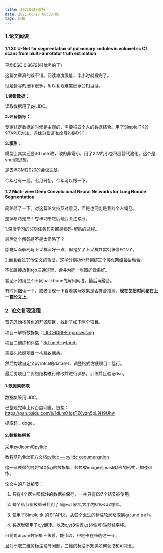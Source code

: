 ```yaml
---
title: 20210627周报
date: 2021-06-27 08:00:00
tags: 周报
---
```


### **1.论文阅读**

#### 1.1  3D U-Net for segmentation of pulmonary nodules in volumetric CT scans from multi-annotator truth estimation 

平均DSC 0.8679(挺优秀的了)

这篇文章真的很不错。阅读难度很低，半小时就看完了。

但是描写的细节很多，所以复现难度应该会相当低。

**1.读取数据：**

读取数据用了pyLIDC。

**2.评价指标：**

专家标定数据的时候是主观的，需要把四个人的数据结合。用了SimpleITK的STAPLE方法。评估分割请准度用的是DSC。

**3.模型：**

模型上其实还是3d unet改，改的非常小。用了2*2*2的小卷积层替代池化。这个是vnet的思想。

 

是去年CMI2020的会议文章。

今年也有一届，七月开始。今年可以跟一下。

 

#### **1.2 Multi-view Deep Convolutional Neural Networks for Lung Nodule Segmentation**

简略读了一下，对这篇论文持反对意见，但是也可能是我的个人偏见。

整体思路是三个卷积网络然后融合全连接层。

1.深度学习的分割任务其实都是编码-解码的过程。

最后这个解码是不是太简略了？

感觉后面解码用上采样会好一点。但是加了上采样其实就很像FCN了。

2.而且看过其他论文的验证，这样分别拆分开训练三个类似网络最后融合。

不如直接放到rgb三通道里，合并为同一张图的效果好。

甚至不如用三个不同backbone的解码网络，最后再融合。



有时间细读一下，或者复现一下看看实际效果是否符合推测，**现在先把时间花在上一篇论文上**。

 

 

### **2.** **论文复现流程**

首先开始找类似的开源项目，找到了如下两个项目。

项目一解析数据集：[LIDC-IDRI-Preprocessing](https://github.com/jaeho3690/LIDC-IDRI-Preprocessing)

项目二训练和评估：[3d-unet-pytorch](https://github.com/wolny/pytorch-3dunet)

需要先按照项目一构建数据集。

然后构建自定义pyrotch的dataset，调整格式方便项目二运行。

最后对项目二网络结构进行修改并进行调参，训练并且验证dsc。

#### **1.数据集获取**

数据集采用LIDC。

已整理完毕上传百度网盘。链接：[https://pan.baidu.com/s/1dLmO1gsTZ0vzn5pL9H9Uhw ](https://pan.baidu.com/s/1dLmO1gsTZ0vzn5pL9H9Uhw)

提取码：doge 。

#### **2.数据集解析**

采用pydicom和pylidc

教程见Pylidc官方文档[pylidc — pylidc documentation](https://pylidc.github.io/)

这一步要做的是将140多g的数据集，转换成image到mask对应的形式，加速训练。

论文中的几处细节：

1. 只有4个医生都标注的数据被保存，一共只有897个结节被使用。

2. 每个结节都被重采样到了1毫米/1像素,大小为64*64*32像素。

3. 使用了Simpleitk 的 STAPLE，从四个医生的标注轮廓获取到ground truth。

4. 数据增强用了x,y翻转。以及x,y(8像素),z(4像素)轴随机平移。

 

目前对dicom数据集不熟悉，能读取，但是卡在筛选这一步。

且对于取二维的标注没有问题，三维的标注不知道如何获取和可视化。

 

 

 

 

 

 

 

 

 

 

 

 

 

 

 

 

 

 

 

 

 